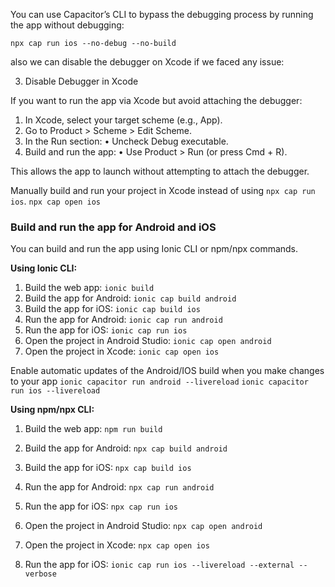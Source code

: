 You can use Capacitor’s CLI to bypass the debugging process by running the app without debugging:

`npx cap run ios --no-debug --no-build`

also we can disable the debugger on Xcode if we faced any issue:

3. Disable Debugger in Xcode

If you want to run the app via Xcode but avoid attaching the debugger:

1. In Xcode, select your target scheme (e.g., App).
2. Go to Product > Scheme > Edit Scheme.
3. In the Run section:
   • Uncheck Debug executable.
4. Build and run the app:
   • Use Product > Run (or press Cmd + R).

This allows the app to launch without attempting to attach the debugger.

Manually build and run your project in Xcode instead of using `npx cap run ios`.
`npx cap open ios`

### Build and run the app for Android and iOS

You can build and run the app using Ionic CLI or npm/npx commands.

**Using Ionic CLI:**

1. Build the web app: `ionic build`
2. Build the app for Android: `ionic cap build android`
3. Build the app for iOS: `ionic cap build ios`
4. Run the app for Android: `ionic cap run android`
5. Run the app for iOS: `ionic cap run ios`
6. Open the project in Android Studio: `ionic cap open android`
7. Open the project in Xcode: `ionic cap open ios`

Enable automatic updates of the Android/IOS build when you make changes to your app
`ionic capacitor run android --livereload`
`ionic capacitor run ios --livereload`

**Using npm/npx CLI:**

1. Build the web app: `npm run build`
2. Build the app for Android: `npx cap build android`
3. Build the app for iOS: `npx cap build ios`
4. Run the app for Android: `npx cap run android`
5. Run the app for iOS: `npx cap run ios`
6. Open the project in Android Studio: `npx cap open android`
7. Open the project in Xcode: `npx cap open ios`

8. Run the app for iOS: `ionic cap run ios --livereload --external --verbose`